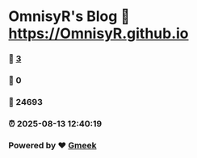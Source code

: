 # OmnisyR's Blog :link: https://OmnisyR.github.io 
### :page_facing_up: [3](https://OmnisyR.github.io/tag.html) 
### :speech_balloon: 0 
### :hibiscus: 24693 
### :alarm_clock: 2025-08-13 12:40:19 
### Powered by :heart: [Gmeek](https://github.com/Meekdai/Gmeek)
